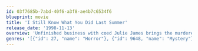 ```yaml
---
id: 03f7685b-7abd-40f6-a3f8-ae4b7c6534f6
blueprint: movie
title: 'I Still Know What You Did Last Summer'
release_date: '1998-11-13'
overview: 'Unfinished business with coed Julie James brings the murderer to the Bahamas to terrorize her and her friends, Karla, Tyrell and Will, during a vacation. Can Ray Bronson who survived a bloody attack alongside Julie two summers ago, get to the island in time to save everyone?'
genres: '[{"id": 27, "name": "Horror"}, {"id": 9648, "name": "Mystery"}, {"id": 53, "name": "Thriller"}]'
---
```

